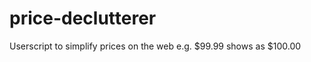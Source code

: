 price-declutterer
=================

Userscript to simplify prices on the web e.g. $99.99 shows as $100.00

